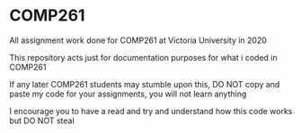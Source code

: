 # COMP261

All assignment work done for COMP261 at Victoria University in 2020

This repository acts just for documentation purposes for what i coded in COMP261

If any later COMP261 students may stumble upon this, DO NOT copy and paste my code for your assignments, you will not learn anything

I encourage you to have a read and try and understand how this code works but DO NOT steal  
